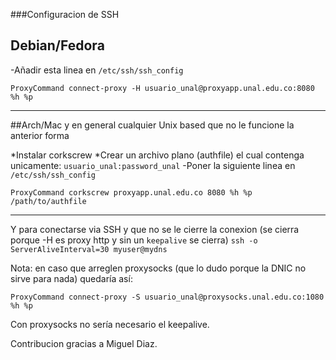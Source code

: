 ###Configuracion de SSH

## Debian/Fedora
-Añadir esta linea en `/etc/ssh/ssh_config`
```
ProxyCommand connect-proxy -H usuario_unal@proxyapp.unal.edu.co:8080 %h %p
```
_________________________
##Arch/Mac y en general cualquier Unix based que no le funcione la anterior forma

*Instalar corkscrew
*Crear un archivo plano (authfile) el cual contenga unicamente:
` usuario_unal:password_unal `
-Poner la siguiente linea en `/etc/ssh/ssh_config`
```
ProxyCommand corkscrew proxyapp.unal.edu.co 8080 %h %p /path/to/authfile
```
_________________________

Y para conectarse via SSH y que no se le cierre la conexion (se cierra porque -H es proxy http y sin un `keepalive` se cierra)
`ssh -o ServerAliveInterval=30 myuser@mydns`

Nota: en caso que arreglen proxysocks (que lo dudo porque la DNIC no sirve para nada) quedaría así:
```
ProxyCommand connect-proxy -S usuario_unal@proxysocks.unal.edu.co:1080 %h %p
```
Con proxysocks no sería necesario el keepalive.


Contribucion gracias a Miguel Diaz.
